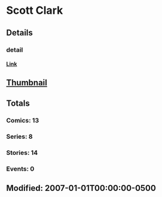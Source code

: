 # Scott  Clark 
## Details
### detail
#### [Link](http://marvel.com/comics/creators/3999/scott_clark?utm_campaign=apiRef&utm_source=225578a89fc76f3d20fbffda5d17a88d)
## [Thumbnail](http://i.annihil.us/u/prod/marvel/i/mg/e/30/4bb5d231e2aba.jpg)
## Totals
### Comics: 13
### Series: 8
### Stories: 14
### Events: 0
## Modified: 2007-01-01T00:00:00-0500